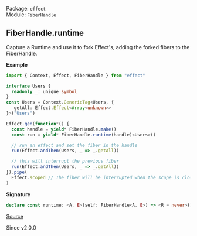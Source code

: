Package: `effect`<br />
Module: `FiberHandle`<br />

## FiberHandle.runtime

Capture a Runtime and use it to fork Effect's, adding the forked fibers to the FiberHandle.

**Example**

```ts
import { Context, Effect, FiberHandle } from "effect"

interface Users {
  readonly _: unique symbol
}
const Users = Context.GenericTag<Users, {
   getAll: Effect.Effect<Array<unknown>>
}>("Users")

Effect.gen(function*() {
  const handle = yield* FiberHandle.make()
  const run = yield* FiberHandle.runtime(handle)<Users>()

  // run an effect and set the fiber in the handle
  run(Effect.andThen(Users, _ => _.getAll))

  // this will interrupt the previous fiber
  run(Effect.andThen(Users, _ => _.getAll))
}).pipe(
  Effect.scoped // The fiber will be interrupted when the scope is closed
)
```

**Signature**

```ts
declare const runtime: <A, E>(self: FiberHandle<A, E>) => <R = never>() => Effect.Effect<(<XE extends E, XA extends A>(effect: Effect.Effect<XA, XE, R>, options?: (Runtime.RunForkOptions & { readonly onlyIfMissing?: boolean | undefined; readonly propagateInterruption?: boolean | undefined; }) | undefined) => Fiber.RuntimeFiber<XA, XE>), never, R>
```

[Source](https://github.com/Effect-TS/effect/tree/main/packages/effect/src/FiberHandle.ts#L422)

Since v2.0.0